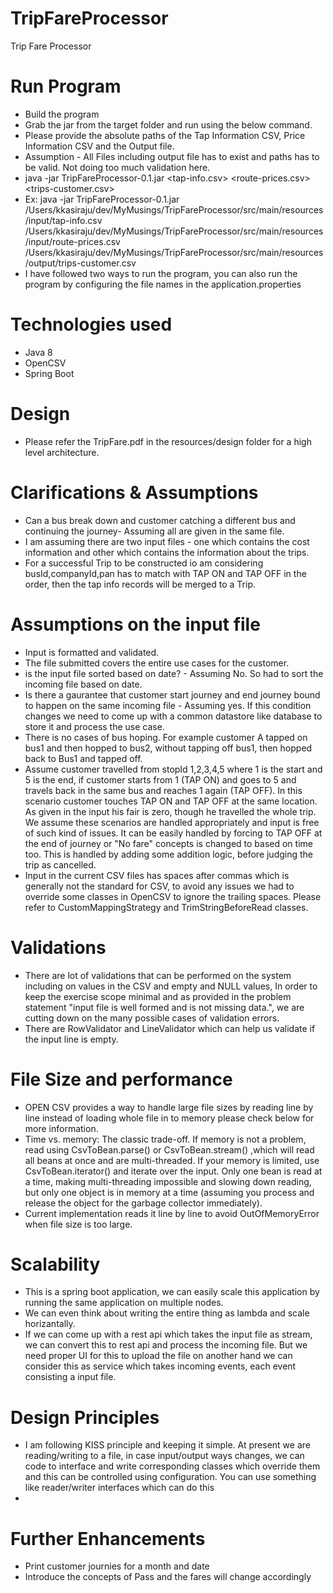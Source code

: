 # TripFareProcessor
Trip Fare Processor

# Run Program
* Build the program
* Grab the jar from the target folder and run using the below command.
* Please provide the absolute paths of the Tap Information CSV, Price Information CSV and the Output file.
* Assumption - All Files including output file has to exist and paths has to be valid. Not doing too much validation here.
* java -jar TripFareProcessor-0.1.jar <tap-info.csv> <route-prices.csv> <trips-customer.csv>
* Ex: java -jar TripFareProcessor-0.1.jar /Users/kkasiraju/dev/MyMusings/TripFareProcessor/src/main/resources/input/tap-info.csv /Users/kkasiraju/dev/MyMusings/TripFareProcessor/src/main/resources/input/route-prices.csv /Users/kkasiraju/dev/MyMusings/TripFareProcessor/src/main/resources/output/trips-customer.csv
* I have followed two ways to run the program, you can also run the program by configuring the file names in the application.properties
# Technologies used
* Java 8
* OpenCSV
* Spring Boot

# Design
* Please refer the TripFare.pdf in the resources/design folder for a high level architecture.
 

# Clarifications & Assumptions
* Can a bus break down and customer catching a different bus and continuing the journey- Assuming all are given in the
 same file.
* I am assuming there are two input files - one which contains the cost information and other which contains the 
  information about the trips.
* For a successful Trip to be constructed io am considering busId,companyId,pan has to match with TAP ON and TAP OFF in 
  the order, then the tap info records will be merged to a Trip.

# Assumptions on the input file
* Input is formatted and validated.
* The file submitted covers the entire use cases for the customer.
* is the input file sorted based on date? - Assuming No. So had to sort the incoming file based on date.
* Is there a gaurantee that customer start journey and end journey bound to happen on the same incoming file - Assuming
  yes. If this condition changes we need to come up with a common datastore like database to store it and process the use
  case.
* There is no cases of bus hoping. For example customer A tapped on bus1 and then hopped to bus2, without tapping off 
  bus1, then hopped back to Bus1 and tapped off.
* Assume customer travelled from stopId 1,2,3,4,5 where 1 is the start and 5 is the end, if customer starts from 
  1 (TAP ON) and goes to 5 and travels back in the same bus and reaches 1 again (TAP OFF). In this scenario customer 
  touches TAP ON and TAP OFF at the same location. As given in the input his fair is zero, though he travelled the whole
  trip. We assume these scenarios are handled appropriately and input is free of such kind of issues. It can be easily 
  handled by forcing to TAP OFF at the end of journey or "No fare" concepts is changed to based on time too. This is
  handled by adding some addition logic, before judging the trip as cancelled.
* Input in the current CSV files has spaces after commas which is generally not the standard for CSV, to avoid any 
  issues we had to override some classes in OpenCSV to ignore the trailing spaces. Please refer to CustomMappingStrategy
  and TrimStringBeforeRead  classes.

# Validations
* There are lot of validations that can be performed on the system including on values in the CSV and empty and NULL
  values, In order to keep the exercise scope minimal and as provided in the problem statement "input file is
  well formed and is not missing data.", we are cutting down on the many possible cases of validation errors.
* There are RowValidator and LineValidator which can help us validate if the input line is empty.

# File Size and performance
* OPEN CSV provides a way to handle large file sizes by reading line by line instead of loading whole file in to memory
  please check below for more information.
* Time vs. memory: The classic trade-off. If memory is not a problem, read using CsvToBean.parse() or CsvToBean.stream()
 ,which will read all beans at once and are multi-threaded. If your memory is limited, use CsvToBean.iterator() and 
 iterate over the input. Only one bean is read at a time, making multi-threading impossible and slowing down reading, 
 but only one object is in memory at a time (assuming you process and release the object for the garbage collector 
 immediately).
* Current implementation reads it line by line to avoid OutOfMemoryError when file size is too large.

# Scalability
* This is a spring boot application, we can easily scale this application by running the same application on multiple 
  nodes.
* We can even think about writing the entire thing as lambda and scale horizantally.
* If we can come up with a rest api which takes the input file as stream, we can convert this 
  to rest api and process the incoming file. But we need proper UI for this to upload the file on another hand we can 
consider this as service which takes incoming events, each event consisting a input file.
 
# Design Principles
* I am following KISS principle and keeping it simple. At present we are reading/writing to a file, in case input/output
 ways changes, we can code to interface and write corresponding classes which override them and this can be controlled 
 using configuration. You can use something like reader/writer interfaces which can do this
* 

# Further Enhancements
* Print customer journies for a month and date
* Introduce the concepts of Pass and the fares will change accordingly